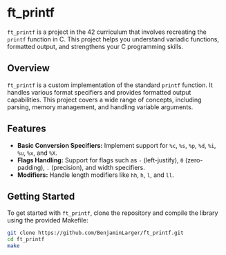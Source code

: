 # ft_printf

`ft_printf` is a project in the 42 curriculum that involves recreating the `printf` function in C. This project helps you understand variadic functions, formatted output, and strengthens your C programming skills.

## Overview

`ft_printf` is a custom implementation of the standard `printf` function. It handles various format specifiers and provides formatted output capabilities. This project covers a wide range of concepts, including parsing, memory management, and handling variable arguments.

## Features

- **Basic Conversion Specifiers:** Implement support for `%c`, `%s`, `%p`, `%d`, `%i`, `%u`, `%x`, and `%X`.
- **Flags Handling:** Support for flags such as `-` (left-justify), `0` (zero-padding), `.` (precision), and width specifiers.
- **Modifiers:** Handle length modifiers like `hh`, `h`, `l`, and `ll`.

## Getting Started

To get started with `ft_printf`, clone the repository and compile the library using the provided Makefile:

```bash
git clone https://github.com/BenjaminLarger/ft_printf.git
cd ft_printf
make
